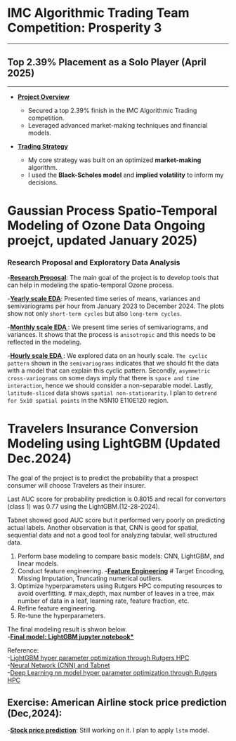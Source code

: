 # IMC Algorithmic Trading Team Competition: Prosperity 3

---

## Top 2.39% Placement as a Solo Player (April 2025)

---

- **[Project Overview](imc/readme.md)**
  - Secured a top 2.39% finish in the IMC Algorithmic Trading competition.
  - Leveraged advanced market-making techniques and financial models.

- **[Trading Strategy](imc/readme.md)**
  - My core strategy was built on an optimized **market-making** algorithm.
  - I used the **Black-Scholes model** and **implied volatility** to inform my decisions.

# Gaussian Process Spatio-Temporal Modeling of Ozone Data Ongoing proejct, updated January 2025)
### Research Proposal and Exploratory Data Analysis
-**[Research Proposal](https://github.com/cl20813/GEMS_TCO/blob/main/GEMS_TCO_EDA/Spatio_temporal_modeling.pdf)**: The main goal of the project is to develop tools that can help in modeling the spatio-temporal Ozone process.      

-**[Yearly scale EDA](https://github.com/cl20813/GEMS_TCO/blob/main/GEMS_TCO_EDA/will_use/yearly_eda.ipynb)**: Presented time series of means, variances and semivariograms per hour from January 2023 to December 2024. The plots show not only ```short-term cycles``` but also ```long-term cycles```.

-**[Monthly scale EDA ](https://github.com/cl20813/GEMS_TCO/blob/main/GEMS_TCO_EDA/will_use/monthly_eda.ipynb)**: We present time series of semivariograms, and variances. It shows that the process is ```anisotropic``` and this needs to be reflected in the modeling.

-**[Hourly scale EDA ](https://github.com/cl20813/GEMS_TCO/blob/main/GEMS_TCO_EDA/will_use/hourly_eda.ipynb)**: We explored data on an hourly scale. ```The cyclic pattern``` shown in the ```semivariograms``` indicates that we should fit the data with a model that can explain this cyclic pattern. Secondly, ```asymmetric cross-variograms``` on some days imply that there is ```space and time interaction```, hence we should consider a non-separable model. Lastly, ```latitude-sliced``` data shows ```spatial non-stationarity```. I plan to ```detrend for 5x10 spatial points``` in the N5N10 E110E120 region. 

# Travelers Insurance Conversion Modeling using LightGBM (Updated Dec.2024)
The goal of the project is to predict the probability that a prospect consumer will choose Travelers as their insurer.

Last AUC score for probability prediction is 0.8015 and recall for convertors (class 1) was 0.77 using the LightGBM.(12-28-2024). 

Tabnet showed good AUC score but it performed very poorly on predicting actual labels. Another observation is that, CNN is good for spatial, sequential data and not a good tool for analyzing tabular, well structured data.

1. Perform base modeling to compare basic models: CNN, LightGBM, and linear models.
2. Conduct feature engineering. -**[Feature Engineering](trav/data_engineering_lightgbm.ipynb)**    # Target Encoding, Missing Imputation, Truncating numerical outliers. 
3. Optimize hyperparameters using Rutgers HPC computing resources to avoid overfitting.              # max_depth, max number of leaves in a tree, max number of data in a leaf, learning rate, feature fraction, etc.
4. Refine feature engineering.  
5. Re-tune the hyperparameters.

The final modeling result is shwon below.                  
-**[Final model: LightGBM jupyter notebook*](trav/travelers_lightgbm.ipynb)**                            
              
Reference:         
-[LightGBM hyper parameter optimization through Rutgers HPC](trav/amarel/lightgbm_param_opt.txt)                    
-[Neural Network (CNN) and Tabnet](trav/trav_neural_network.ipynb)                                      
-[Deep Learning nn model hyper parameter optimization through Rutgers HPC](trav/amarel/nn_param_opt)                                

## Exercise: American Airline stock price prediction (Dec,2024):           
-**[Stock price prediction](American_airline/lstm.ipynb)**: Still working on it. I plan to apply ```lstm``` model.    

            


